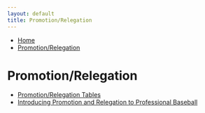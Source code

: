 ```yaml
---
layout: default
title: Promotion/Relegation
---
```

<nav class="breadcrumb" aria-label="breadcrumbs">
  <ul>
    <li><a href="{{ site.url }}{{ site.baseurl }}/index.html">Home</a></li>
    <li class="is-active"><a href="#" aria-current="page">Promotion/Relegation</a></li>
  </ul>
</nav>

<h1>Promotion/Relegation</h1>
<ul>
  <li><a href="{{ site.url }}{{ site.baseurl }}/pages/pro-rel/promotion-relegation.html">Promotion/Relegation Tables</a></li>
  <li><a href="{{ site.url }}{{ site.baseurl }}/pages/pro-rel/introducing-promotion-and-relegation-to-professional-baseball.html">Introducing Promotion and Relegation to Professional Baseball</a></li>
</ul>